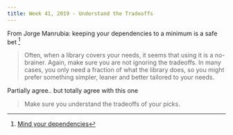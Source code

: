 ```yaml
---
title: Week 41, 2019 - Understand the Tradeoffs
---
```


From Jorge Manrubia: keeping your dependencies to a minimum is a safe bet [^1]

> Often, when a library covers your needs, it seems that using it is a no-brainer. Again, make sure you are not ignoring the tradeoffs. In many cases, you only need a fraction of what the library does, so you might prefer something simpler, leaner and better tailored to your needs.

Partially agree.. but totally agree with this one

> Make sure you understand the tradeoffs of your picks.

[^1]: [Mind your dependencies](https://www.jorgemanrubia.com/2018/03/15/mind-your-dependencies/)